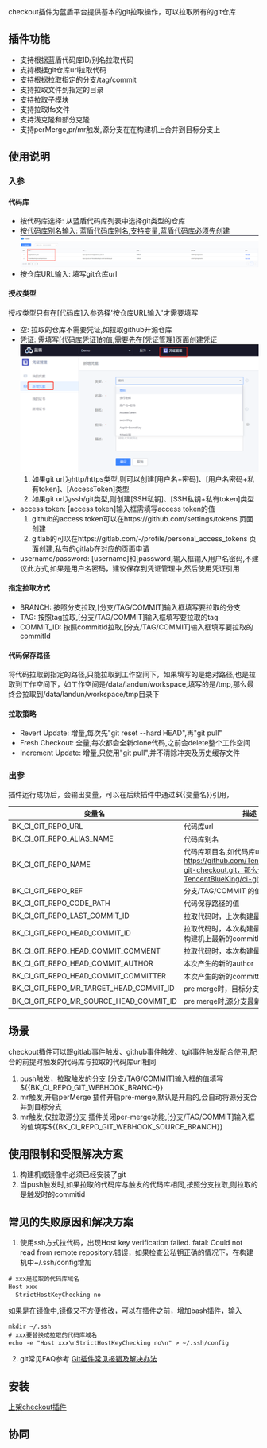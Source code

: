 checkout插件为蓝盾平台提供基本的git拉取操作，可以拉取所有的git仓库
## 插件功能
- 支持根据蓝盾代码库ID/别名拉取代码
- 支持根据git仓库url拉取代码
- 支持根据拉取指定的分支/tag/commit
- 支持拉取文件到指定的目录
- 支持拉取子模块
- 支持拉取lfs文件
- 支持浅克隆和部分克隆
- 支持perMerge,pr/mr触发,源分支在在构建机上合并到目标分支上

## 使用说明
### 入参
#### 代码库
- 按代码库选择: 从蓝盾代码库列表中选择git类型的仓库
- 按代码库别名输入: 蓝盾代码库别名,支持变量,蓝盾代码库必须先创建
  ![repository](images/repository.png)
- 按仓库URL输入: 填写git仓库url

#### 授权类型
授权类型只有在[代码库]入参选择'按仓库URL输入'才需要填写
- 空: 拉取的仓库不需要凭证,如拉取github开源仓库
- 凭证: 需填写[代码库凭证]的值,需要先在[凭证管理]页面创建凭证
  ![ticket](images/ticket.png)
    1. 如果git url为http/https类型,则可以创建[用户名+密码]、[用户名密码+私有token]、[AccessToken]类型
    2. 如果git url为ssh/git类型,则创建[SSH私钥]、[SSH私钥+私有token]类型
- access token: [access token]输入框需填写access token的值
    1. github的access token可以在https://github.com/settings/tokens 页面创建
    2. gitlab的可以在https://gitlab.com/-/profile/personal_access_tokens 页面创建,私有的gitlab在对应的页面申请 
- username/password: [username]和[password]输入框输入用户名密码,不建议此方式,如果是用户名密码，建议保存到凭证管理中,然后使用凭证引用

#### 指定拉取方式
- BRANCH: 按照分支拉取,[分支/TAG/COMMIT]输入框填写要拉取的分支
- TAG: 按照tag拉取,[分支/TAG/COMMIT]输入框填写要拉取的tag
- COMMIT_ID: 按照commitId拉取,[分支/TAG/COMMIT]输入框填写要拉取的commitId

#### 代码保存路径
将代码拉取到指定的路径,只能拉取到工作空间下，如果填写的是绝对路径,也是拉取到工作空间下，如工作空间是/data/landun/workspace,填写的是/tmp,那么最终会拉取到/data/landun/workspace/tmp目录下
#### 拉取策略
- Revert Update: 增量,每次先"git reset --hard HEAD",再"git pull"
- Fresh Checkout: 全量,每次都会全新clone代码,之前会delete整个工作空间
- Increment Update: 增量,只使用"git pull",并不清除冲突及历史缓存文件
### 出参
插件运行成功后，会输出变量，可以在后续插件中通过${{变量名}}引用，

| 变量名 | 描述                                                                                                             |
| --- |----------------------------------------------------------------------------------------------------------------|
| BK_CI_GIT_REPO_URL | 代码库url                                                                                                         |
| BK_CI_GIT_REPO_ALIAS_NAME | 代码库别名                                                                                                          |
| BK_CI_GIT_REPO_NAME | 代码库项目名,如代码库url是<br/>https://github.com/TencentBlueKing/ci-git-checkout.git，那么值为TencentBlueKing/ci-git-checkout |
| BK_CI_GIT_REPO_REF | 分支/TAG/COMMIT 的值                                                                                               |
| BK_CI_GIT_REPO_CODE_PATH | 代码保存路径的值                                                                                                       | 
| BK_CI_GIT_REPO_LAST_COMMIT_ID        | 拉取代码时，上次构建最后的commit id                                                                                         |
| BK_CI_GIT_REPO_HEAD_COMMIT_ID        | 拉取代码时，本次构建最后的commit id,构建机上最新的commitId                                                                         |
| BK_CI_GIT_REPO_HEAD_COMMIT_COMMENT   | 拉取代码时，本次构建最后的commit注释                                                                                          |
| BK_CI_GIT_REPO_HEAD_COMMIT_AUTHOR    | 本次产生的新的author                                                                                                  |
| BK_CI_GIT_REPO_HEAD_COMMIT_COMMITTER | 本次产生的新的committer                                                                                               |
| BK_CI_GIT_REPO_MR_TARGET_HEAD_COMMIT_ID | pre merge时，目标分支最新的commitId|
| BK_CI_GIT_REPO_MR_SOURCE_HEAD_COMMIT_ID | pre merge时,源分支最新的commitId |

## 场景
checkout插件可以跟gitlab事件触发、github事件触发、tgit事件触发配合使用,配合的前提时触发的代码库与拉取的代码库url相同
1. push触发，拉取触发的分支
   [分支/TAG/COMMIT]输入框的值填写${{BK_CI_REPO_GIT_WEBHOOK_BRANCH}}
2. mr触发,开启perMerge
  插件开启pre-merge,默认是开启的,会自动将源分支合并到目标分支
3. mr触发,仅拉取源分支
  插件关闭per-merge功能,[分支/TAG/COMMIT]输入框的值填写${{BK_CI_REPO_GIT_WEBHOOK_SOURCE_BRANCH}}
## 使用限制和受限解决方案
1. 构建机或镜像中必须已经安装了git
2. 当push触发时,如果拉取的代码库与触发的代码库相同,按照分支拉取,则拉取的是触发时的commitid
## 常见的失败原因和解决方案
1. 使用ssh方式拉代码，出现Host key verification failed. fatal: Could not read from remote repository.错误，如果检查公私钥正确的情况下，在构建机中~/.ssh/config增加
```shell
# xxx是拉取的代码库域名
Host xxx
  StrictHostKeyChecking no
```
如果是在镜像中,镜像又不方便修改，可以在插件之前，增加bash插件，输入
```shell
mkdir ~/.ssh
# xxx要替换成拉取的代码库域名
echo -e "Host xxx\nStrictHostKeyChecking no\n" > ~/.ssh/config
```
2. git常见FAQ参考
   [Git插件常见报错及解决办法](https://github.com/TencentBlueKing/ci-git-checkout/wiki/Git%E6%8F%92%E4%BB%B6%E5%B8%B8%E8%A7%81%E6%8A%A5%E9%94%99%E5%8F%8A%E8%A7%A3%E5%86%B3%E5%8A%9E%E6%B3%95)

## 安装
[上架checkout插件](./install.md)
## 协同
